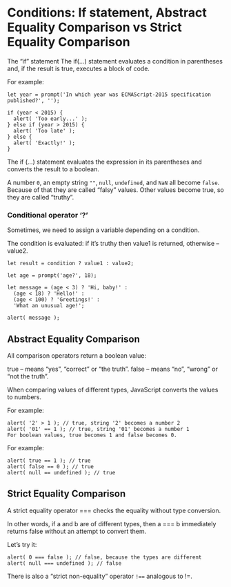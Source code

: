 # Conditions: If statement, Abstract Equality Comparison vs Strict Equality Comparison

The “if” statement
The if(...) statement evaluates a condition in parentheses and, if the result is true, executes a block of code.

For example:

```
let year = prompt('In which year was ECMAScript-2015 specification published?', '');

if (year < 2015) {
  alert( 'Too early...' );
} else if (year > 2015) {
  alert( 'Too late' );
} else {
  alert( 'Exactly!' );
}
```

The if (…) statement evaluates the expression in its parentheses and converts the result to a boolean.

A number `0`, an empty string `""`, `null`, `undefined`, and `NaN` all become `false`. Because of that they are called “falsy” values.
Other values become true, so they are called “truthy”.

### Conditional operator ‘?’

Sometimes, we need to assign a variable depending on a condition.

The condition is evaluated: if it’s truthy then value1 is returned, otherwise – value2.

`let result = condition ? value1 : value2;`

```
let age = prompt('age?', 18);

let message = (age < 3) ? 'Hi, baby!' :
  (age < 18) ? 'Hello!' :
  (age < 100) ? 'Greetings!' :
  'What an unusual age!';

alert( message );
```



## Abstract Equality Comparison

All comparison operators return a boolean value:

true – means “yes”, “correct” or “the truth”.
false – means “no”, “wrong” or “not the truth”.

When comparing values of different types, JavaScript converts the values to numbers.

For example:

```
alert( '2' > 1 ); // true, string '2' becomes a number 2
alert( '01' == 1 ); // true, string '01' becomes a number 1
For boolean values, true becomes 1 and false becomes 0.
```

For example:

```
alert( true == 1 ); // true
alert( false == 0 ); // true
alert( null == undefined ); // true
```

## Strict Equality Comparison

A strict equality operator === checks the equality without type conversion.

In other words, if a and b are of different types, then a === b immediately returns false without an attempt to convert them.

Let’s try it:

```
alert( 0 === false ); // false, because the types are different
alert( null === undefined ); // false
```

There is also a “strict non-equality” operator `!==` analogous to !=.
